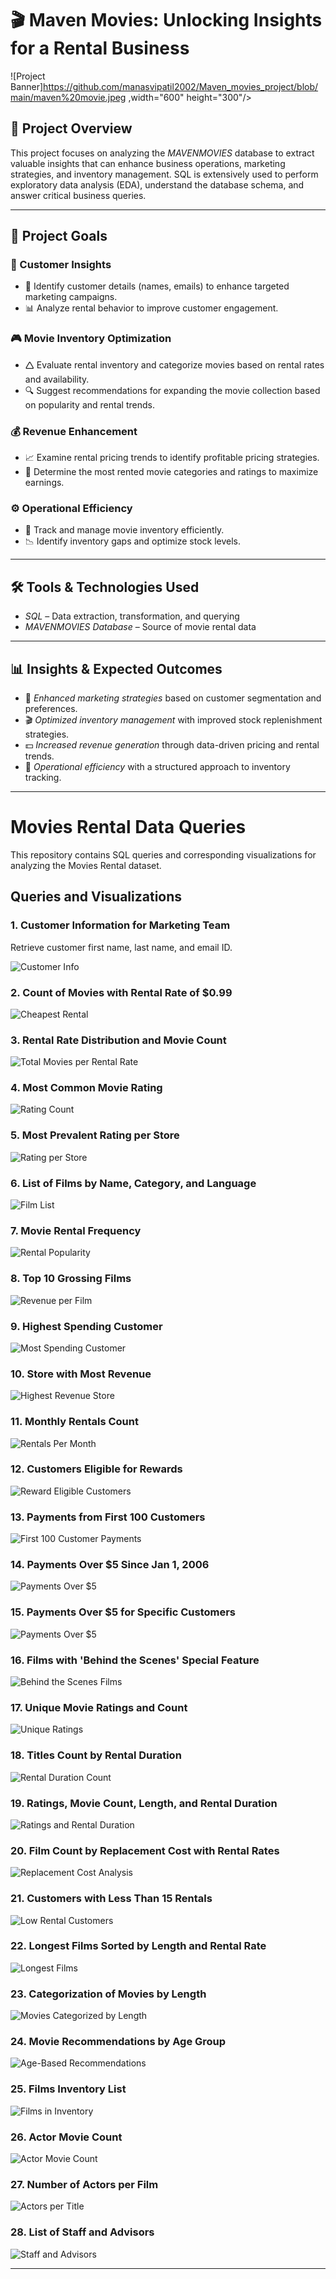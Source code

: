 # 🎬 Maven Movies: Unlocking Insights for a Rental Business

![Project Banner]https://github.com/manasvipatil2002/Maven_movies_project/blob/main/maven%20movie.jpeg ,width="600" height="300"/>&nbsp;

## 📌 Project Overview
This project focuses on analyzing the *MAVENMOVIES* database to extract valuable insights that can enhance business operations, marketing strategies, and inventory management. SQL is extensively used to perform exploratory data analysis (EDA), understand the database schema, and answer critical business queries.


---

## 🎯 Project Goals

### 🛒 Customer Insights

- 📌 Identify customer details (names, emails) to enhance targeted marketing campaigns.
- 📊 Analyze rental behavior to improve customer engagement.

### 🎮 Movie Inventory Optimization

- 🛆 Evaluate rental inventory and categorize movies based on rental rates and availability.
- 🔍 Suggest recommendations for expanding the movie collection based on popularity and rental trends.

### 💰 Revenue Enhancement

- 📈 Examine rental pricing trends to identify profitable pricing strategies.
- 🎥 Determine the most rented movie categories and ratings to maximize earnings.

### ⚙️ Operational Efficiency

- 📌 Track and manage movie inventory efficiently.
- 📉 Identify inventory gaps and optimize stock levels.

---

## 🛠️ Tools & Technologies Used
- *SQL* – Data extraction, transformation, and querying
- *MAVENMOVIES Database* – Source of movie rental data

---

## 📊 Insights & Expected Outcomes
- 📢 *Enhanced marketing strategies* based on customer segmentation and preferences.
- 🎬 *Optimized inventory management* with improved stock replenishment strategies.
- 💵 *Increased revenue generation* through data-driven pricing and rental trends.
- 📌 *Operational efficiency* with a structured approach to inventory tracking.

---

# Movies Rental Data Queries

This repository contains SQL queries and corresponding visualizations for analyzing the Movies Rental dataset.

## Queries and Visualizations

### 1. Customer Information for Marketing Team
Retrieve customer first name, last name, and email ID.

![Customer Info](https://github.com/manasvipatil2002/Maven_movies_project/blob/main/Code%20Output/CUSTOMER_TABLE.png)

### 2. Count of Movies with Rental Rate of $0.99
![Cheapest Rental](https://github.com/manasvipatil2002/Maven_movies_project/blob/main/Code%20Output/CHEAPEST_RENTALS.png)

### 3. Rental Rate Distribution and Movie Count
![Total Movies per Rental Rate](https://github.com/manasvipatil2002/Maven_movies_project/blob/main/Code%20Output/TOTAL_NUMBER_OF_MOVIES.png)

### 4. Most Common Movie Rating
![Rating Count](https://github.com/manasvipatil2002/Maven_movies_project/blob/main/Code%20Output/RATING_WISE_COUNT.png)

### 5. Most Prevalent Rating per Store
![Rating per Store](https://github.com/manasvipatil2002/Maven_movies_project/blob/main/Code%20Output/TOTAL_FILMS.png)

### 6. List of Films by Name, Category, and Language
![Film List](https://github.com/manasvipatil2002/Maven_movies_project/blob/main/Code%20Output/CATEGORY_NAME.png)

### 7. Movie Rental Frequency
![Rental Popularity](https://github.com/manasvipatil2002/Maven_movies_project/blob/main/Code%20Output/POPULARITY.png)

### 8. Top 10 Grossing Films
![Revenue per Film](https://github.com/manasvipatil2002/Maven_movies_project/blob/main/Code%20Output/REVENUE_PER_MOVIE.png)

### 9. Highest Spending Customer
![Most Spending Customer](https://github.com/manasvipatil2002/Maven_movies_project/blob/main/Code%20Output/MOST_SPENDING_CUSTOMER.png)

### 10. Store with Most Revenue
![Highest Revenue Store](https://github.com/manasvipatil2002/Maven_movies_project/blob/main/Code%20Output/MOST_REVENUE.png)

### 11. Monthly Rentals Count
![Rentals Per Month](https://github.com/manasvipatil2002/Maven_movies_project/blob/main/Code%20Output/RENTALS_PER_MONTH.png)

### 12. Customers Eligible for Rewards
![Reward Eligible Customers](https://github.com/manasvipatil2002/Maven_movies_project/blob/main/Code%20Output/REWARD_VIA_PHONE.png)

### 13. Payments from First 100 Customers
![First 100 Customer Payments](https://github.com/manasvipatil2002/Maven_movies_project/blob/main/Code%20Output/PAYMENT_DETAILS_FIRST_100.png)

### 14. Payments Over $5 Since Jan 1, 2006
![Payments Over $5](https://github.com/manasvipatil2002/Maven_movies_project/blob/main/Code%20Output/OLD_CUSTOMER_OVER_5%24.png)

### 15. Payments Over $5 for Specific Customers
![Payments Over $5](https://github.com/manasvipatil2002/Maven_movies_project/blob/main/Code%20Output/OVER_5_DOLLAR.png)

### 16. Films with 'Behind the Scenes' Special Feature
![Behind the Scenes Films](https://github.com/manasvipatil2002/Maven_movies_project/blob/main/Code%20Output/FILMS_WITH_SPECIAL_FEATURES.png)

### 17. Unique Movie Ratings and Count
![Unique Ratings](https://github.com/manasvipatil2002/Maven_movies_project/blob/main/Code%20Output/RATINGWISE_MOVIES.png)

### 18. Titles Count by Rental Duration
![Rental Duration Count](https://github.com/manasvipatil2002/Maven_movies_project/blob/main/Code%20Output/SLICED_BY_RENTAL_RATE.png)

### 19. Ratings, Movie Count, Length, and Rental Duration
![Ratings and Rental Duration](https://github.com/manasvipatil2002/Maven_movies_project/blob/main/Code%20Output/COMPARE_LENGTH.png)

### 20. Film Count by Replacement Cost with Rental Rates
![Replacement Cost Analysis](https://github.com/manasvipatil2002/Maven_movies_project/blob/main/Code%20Output/RENTAL_VS_REPLACEMENT.png)

### 21. Customers with Less Than 15 Rentals
![Low Rental Customers](https://github.com/manasvipatil2002/Maven_movies_project/blob/main/Code%20Output/NON_LOYAL_CUSTOMERS.png)

### 22. Longest Films Sorted by Length and Rental Rate

![Longest Films](https://github.com/manasvipatil2002/Maven_movies_project/blob/main/Code%20Output/longestfilms_sort.png)


### 23. Categorization of Movies by Length
![Movies Categorized by Length](https://github.com/manasvipatil2002/Maven_movies_project/blob/main/Code%20Output/SLICED_BY_RENTAL_RATE%20(1).png)

### 24. Movie Recommendations by Age Group
![Age-Based Recommendations](https://github.com/manasvipatil2002/Maven_movies_project/blob/main/Code%20Output/RECOMMENDATION_SYSTEM.png)

### 25. Films Inventory List
![Films in Inventory](https://github.com/manasvipatil2002/Maven_movies_project/blob/main/Code%20Output/FILM_INVENTORY.png)

### 26. Actor Movie Count
![Actor Movie Count](https://github.com/manasvipatil2002/Maven_movies_project/blob/main/Code%20Output/ACTORS_NUMBER_OF_FILMS.png)

### 27. Number of Actors per Film
![Actors per Title](https://github.com/manasvipatil2002/Maven_movies_project/blob/main/Code%20Output/INVESTOR_REQUEST.png)

### 28. List of Staff and Advisors
![Staff and Advisors](https://github.com/manasvipatil2002/Maven_movies_project/blob/main/Code%20Output/CONFERENCE_LIST.png)

---
